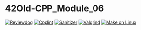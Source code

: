 # 42Old-CPP_Module_06
[![Reviewdog](https://github.com/solareenlo/42Old-CPP_Module_06/actions/workflows/reviewdog.yml/badge.svg)](https://github.com/solareenlo/42Old-CPP_Module_06/actions/workflows/reviewdog.yml)
[![Cpplint](https://github.com/solareenlo/42Old-CPP_Module_06/actions/workflows/cpplint.yml/badge.svg)](https://github.com/solareenlo/42Old-CPP_Module_06/actions/workflows/cpplint.yml)
[![Sanitizer](https://github.com/solareenlo/42Old-CPP_Module_06/actions/workflows/sanitizer.yml/badge.svg)](https://github.com/solareenlo/42Old-CPP_Module_06/actions/workflows/sanitizer.yml)
[![Valgrind](https://github.com/solareenlo/42Old-CPP_Module_06/actions/workflows/valgrind.yml/badge.svg)](https://github.com/solareenlo/42Old-CPP_Module_06/actions/workflows/valgrind.yml)
[![Make on Linux](https://github.com/solareenlo/42Old-CPP_Module_06/actions/workflows/make_on_linux.yml/badge.svg)](https://github.com/solareenlo/42Old-CPP_Module_06/actions/workflows/make_on_linux.yml)

